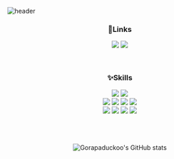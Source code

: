 ![header](https://capsule-render.vercel.app/api?type=waving&color=timeGradient&section=header&height=200&fontAlign=75&fontAlignY=40)

<div align="center">

### 🔗Links
  <a href="https://gorapaduckoo.notion.site/JIYOUNG-LEE-d35ca66c67de426ea4100076a3f8dce9"><img src="https://img.shields.io/badge/Portfolio-000000?style=flat&logo=Notion&logoColor=white"/></a>
  <a href="https://velog.io/@gorapaduckoo"><img src="https://img.shields.io/badge/Velog-20C997?style=flat&logo=Velog&logoColor=white"/></a>

</br>

### ✨Skills
  <img src="https://img.shields.io/badge/JavaScript-F7DF1E?style=flat&logo=JavaScript&logoColor=white"/>
  <img src="https://img.shields.io/badge/Vue.js-4FC08D?style=flat&logo=Vue.js&logoColor=white"/>
  </br>
  <img src="https://img.shields.io/badge/Vue.js-4FC08D?style=flat&logo=Vue.js&logoColor=white"/>
  <img src="https://img.shields.io/badge/Spring-6DB33F?style=flat&logo=Spring&logoColor=white"/>
  <img src="https://img.shields.io/badge/SpringBoot-6DB33F6?style=flat&logo=SpringBoot&logoColor=white"/>
  <img src="https://img.shields.io/badge/MySQL-4479A1?style=flat&logo=MySQL&logoColor=white"/>
  </br>
  <img src="https://img.shields.io/badge/Jenkins-D24939?style=flat&logo=Jenkins&logoColor=white"/>
  <img src="https://img.shields.io/badge/Docker-2496ED?style=flat&logo=Docker&logoColor=white"/>
  <img src="https://img.shields.io/badge/Git-F05032?style=flat&logo=Git&logoColor=white"/>
  <img src="https://img.shields.io/badge/Jira-0052CC?style=flat&logo=Jira&logoColor=white"/>

</br>
</br>
</br>
</br>

![Gorapaduckoo's GitHub stats](https://github-readme-stats.vercel.app/api?username=gorapaduckoo&show_icons=true&theme=aura_dark)
</br>
</br>
</div>


<!--
**gorapaduckoo/gorapaduckoo** is a ✨ _special_ ✨ repository because its `README.md` (this file) appears on your GitHub profile.

 ### Hi there 👋
 
Here are some ideas to get you started:

- 🔭 I’m currently working on ...
- 🌱 I’m currently learning ...
- 👯 I’m looking to collaborate on ...
- 🤔 I’m looking for help with ...
- 💬 Ask me about ...
- 📫 How to reach me: ...
- 😄 Pronouns: ...
- ⚡ Fun fact: ...

### 💻Algorithm

  [![Solved.ac
프로필](http://mazassumnida.wtf/api/v2/generate_badge?boj=jioung93)](https://solved.ac/jioung93)

-->
